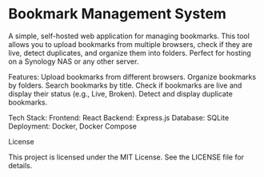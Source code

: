 # Bookmark Management System

A simple, self-hosted web application for managing bookmarks. This tool allows you to upload bookmarks from multiple browsers, check if they are live, detect duplicates, and organize them into folders. Perfect for hosting on a Synology NAS or any other server.

Features:
Upload bookmarks from different browsers.
Organize bookmarks by folders.
Search bookmarks by title.
Check if bookmarks are live and display their status (e.g., Live, Broken).
Detect and display duplicate bookmarks.

Tech Stack:
Frontend: React
Backend: Express.js
Database: SQLite
Deployment: Docker, Docker Compose

License

This project is licensed under the MIT License. See the LICENSE file for details.
